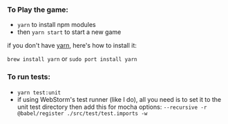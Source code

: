 ### To Play the game:
- `yarn` to install npm modules
- then `yarn start` to start a new game

if you don't have [yarn](https://yarnpkg.com/en/), here's how to install it:

`brew install yarn`
or
`sudo port install yarn`

### To run tests:
- `yarn test:unit`
- if using WebStorm's test runner (like I do), all you need is to set it to the unit test directory then add this for mocha options:
`--recursive -r @babel/register ./src/test/test.imports -w`


